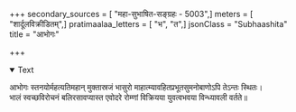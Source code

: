 +++
secondary_sources = [ "महा-सुभाषित-सङ्ग्रहः - 5003",]
meters = [ "शार्दूलविक्रीडितम्",]
pratimaalaa_letters = [ "भ", "त",]
jsonClass = "Subhaashita"
title = "आभोगः"

+++

<details open><summary>Text</summary>

आभोगः स्तनयोर्महत्यतिमहान् मुक्तास्रजं भासुरो माहात्म्यावहितप्रभूतसुमनोबाणोऽपि तेऽन्तः स्थितः।  
भालं स्वच्छविरोचनं बलिरसावप्यास्त एवोदरे रोम्णां विक्रियया युवत्वभवया विन्ध्यावली वर्तते॥
</details>
